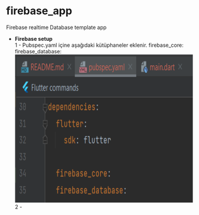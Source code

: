 # firebase_app

Firebase realtime Database template app

* <B>Firebase setup</B><BR>
1 - Pubspec.yaml içine aşağıdaki kütüphaneler eklenir.
  firebase_core:
  firebase_database: <BR>
  <img src="https://github.com/VedatBiner/flutter-codes/blob/master/widgets_templates/w040_firebase_realtime_database/screen_shots/img-01.png" height="400em"/> <BR>
2 - 

